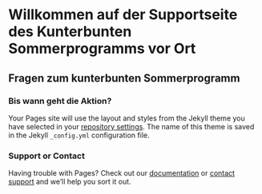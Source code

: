 # Willkommen auf der Supportseite des Kunterbunten Sommerprogramms vor Ort


## Fragen zum kunterbunten Sommerprogramm

### Bis wann geht die Aktion? 

Your Pages site will use the layout and styles from the Jekyll theme you have selected in your [repository settings](https://github.com/Marius171296/ksvo/settings/pages). The name of this theme is saved in the Jekyll `_config.yml` configuration file.

### Support or Contact

Having trouble with Pages? Check out our [documentation](https://docs.github.com/categories/github-pages-basics/) or [contact support](https://support.github.com/contact) and we’ll help you sort it out.
